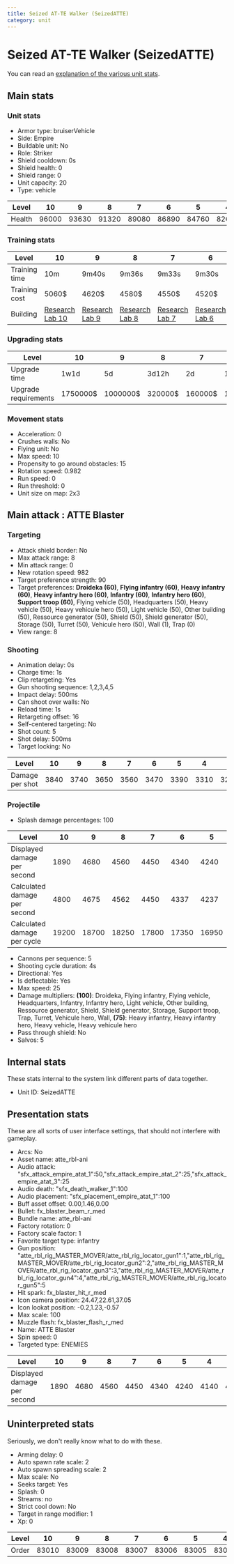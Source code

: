 ```yaml
---
title: Seized AT-TE Walker (SeizedATTE)
category: unit
---
```


# Seized AT-TE Walker (SeizedATTE)

You can read an [explanation  of the various unit stats](unitexplained.md).

## Main stats

### Unit stats

  * Armor type: bruiserVehicle
  * Side: Empire
  * Buildable unit: No
  * Role: Striker
  * Shield cooldown: 0s
  * Shield health: 0
  * Shield range: 0
  * Unit capacity: 20
  * Type: vehicle

|Level |10   |9    |8    |7    |6    |5    |4    |3    |2    |1    |
|------|-----|-----|-----|-----|-----|-----|-----|-----|-----|-----|
|Health|96000|93630|91320|89080|86890|84760|82690|80670|78710|76800|


### Training stats

|Level        |10                                      |9                                      |8                                      |7                                      |6                                      |5                                      |4                                      |3                                      |2                                      |1                              |
|-------------|----------------------------------------|---------------------------------------|---------------------------------------|---------------------------------------|---------------------------------------|---------------------------------------|---------------------------------------|---------------------------------------|---------------------------------------|-------------------------------|
|Training time|10m                                     |9m40s                                  |9m36s                                  |9m33s                                  |9m30s                                  |9m28s                                  |9m26s                                  |9m24s                                  |9m22s                                  |9m20s                          |
|Training cost|5060$                                   |4620$                                  |4580$                                  |4550$                                  |4520$                                  |4490$                                  |4460$                                  |4440$                                  |4420$                                  |4400$                          |
|Building     |[Research Lab 10](empireOffenseLab.html)|[Research Lab 9](empireOffenseLab.html)|[Research Lab 8](empireOffenseLab.html)|[Research Lab 7](empireOffenseLab.html)|[Research Lab 6](empireOffenseLab.html)|[Research Lab 5](empireOffenseLab.html)|[Research Lab 4](empireOffenseLab.html)|[Research Lab 3](empireOffenseLab.html)|[Research Lab 2](empireOffenseLab.html)|[Factory 8](empireFactory.html)|


### Upgrading stats

|Level               |10      |9       |8      |7      |6      |5     |4     |3    |2    |1   |
|--------------------|--------|--------|-------|-------|-------|------|------|-----|-----|----|
|Upgrade time        |1w1d    |5d      |3d12h  |2d     |1d     |8h    |3h30m |1h   |15m  |0s  |
|Upgrade requirements|1750000$|1000000$|320000$|160000$|100000$|25000$|12500$|4000$|1500$|600$|


### Movement stats

  * Acceleration: 0
  * Crushes walls: No
  * Flying unit: No
  * Max speed: 10
  * Propensity to go around obstacles: 15
  * Rotation speed: 0.982
  * Run speed: 0
  * Run threshold: 0
  * Unit size on map: 2x3

## Main attack : ATTE Blaster

### Targeting

  * Attack shield border: No
  * Max attack range: 8
  * Min attack range: 0
  * New rotation speed: 982
  * Target preference strength: 90
  * Target preferences: **Droideka (60)**, **Flying infantry (60)**, **Heavy infantry (60)**, **Heavy infantry hero (60)**, **Infantry (60)**, **Infantry hero (60)**, **Support troop (60)**, Flying vehicle (50), Headquarters (50), Heavy vehicle (50), Heavy vehicule hero (50), Light vehicle (50), Other building (50), Ressource generator (50), Shield (50), Shield generator (50), Storage (50), Turret (50), Vehicule hero (50), Wall (1), Trap (0)
  * View range: 8

### Shooting

  * Animation delay: 0s
  * Charge time: 1s
  * Clip retargeting: Yes
  * Gun shooting sequence: 1,2,3,4,5
  * Impact delay: 500ms
  * Can shoot over walls: No
  * Reload time: 1s
  * Retargeting offset: 16
  * Self-centered targeting: No
  * Shot count: 5
  * Shot delay: 500ms
  * Target locking: No

|Level          |10  |9   |8   |7   |6   |5   |4   |3   |2   |1   |
|---------------|----|----|----|----|----|----|----|----|----|----|
|Damage per shot|3840|3740|3650|3560|3470|3390|3310|3230|3150|3070|


### Projectile

  * Splash damage percentages: 100

|Level                       |10   |9    |8    |7    |6    |5    |4    |3    |2    |1    |
|----------------------------|-----|-----|-----|-----|-----|-----|-----|-----|-----|-----|
|Displayed damage per second |1890 |4680 |4560 |4450 |4340 |4240 |4140 |4040 |3940 |3840 |
|Calculated damage per second|4800 |4675 |4562 |4450 |4337 |4237 |4137 |4037 |3937 |3837 |
|Calculated damage per cycle |19200|18700|18250|17800|17350|16950|16550|16150|15750|15350|


  * Cannons per sequence: 5
  * Shooting cycle duration: 4s
  * Directional: Yes
  * Is deflectable: Yes
  * Max speed: 25
  * Damage multipliers: **(100)**: Droideka, Flying infantry, Flying vehicle, Headquarters, Infantry, Infantry hero, Light vehicle, Other building, Ressource generator, Shield, Shield generator, Storage, Support troop, Trap, Turret, Vehicule hero, Wall, **(75)**: Heavy infantry, Heavy infantry hero, Heavy vehicle, Heavy vehicule hero
  * Pass through shield: No
  * Salvos: 5

## Internal stats

These stats internal to the system link different parts of data together.

  * Unit ID: SeizedATTE

## Presentation stats

These are all sorts of user interface settings, that should not interfere with gameplay.

  * Arcs: No
  * Asset name: atte_rbl-ani
  * Audio attack: "sfx_attack_empire_atat_1":50,"sfx_attack_empire_atat_2":25,"sfx_attack_empire_atat_3":25
  * Audio death: "sfx_death_walker_1":100
  * Audio placement: "sfx_placement_empire_atat_1":100
  * Buff asset offset: 0.00,1.46,0.00
  * Bullet: fx_blaster_beam_r_med
  * Bundle name: atte_rbl-ani
  * Factory rotation: 0
  * Factory scale factor: 1
  * Favorite target type: infantry
  * Gun position: "atte_rbl_rig_MASTER_MOVER/atte_rbl_rig_locator_gun1":1,"atte_rbl_rig_MASTER_MOVER/atte_rbl_rig_locator_gun2":2,"atte_rbl_rig_MASTER_MOVER/atte_rbl_rig_locator_gun3":3,"atte_rbl_rig_MASTER_MOVER/atte_rbl_rig_locator_gun4":4,"atte_rbl_rig_MASTER_MOVER/atte_rbl_rig_locator_gun5":5
  * Hit spark: fx_blaster_hit_r_med
  * Icon camera position: 24.47,22.61,37.05
  * Icon lookat position: -0.2,1.23,-0.57
  * Max scale: 100
  * Muzzle flash: fx_blaster_flash_r_med
  * Name: ATTE Blaster
  * Spin speed: 0
  * Targeted type: ENEMIES

|Level                      |10  |9   |8   |7   |6   |5   |4   |3   |2   |1   |
|---------------------------|----|----|----|----|----|----|----|----|----|----|
|Displayed damage per second|1890|4680|4560|4450|4340|4240|4140|4040|3940|3840|


## Uninterpreted stats

Seriously, we don't really know what to do with these.

  * Arming delay: 0
  * Auto spawn rate scale: 2
  * Auto spawn spreading scale: 2
  * Max scale: No
  * Seeks target: Yes
  * Splash: 0
  * Streams: no
  * Strict cool down: No
  * Target in range modifier: 1
  * Xp: 0

|Level|10   |9    |8    |7    |6    |5    |4    |3    |2    |1    |
|-----|-----|-----|-----|-----|-----|-----|-----|-----|-----|-----|
|Order|83010|83009|83008|83007|83006|83005|83004|83003|83002|83001|


